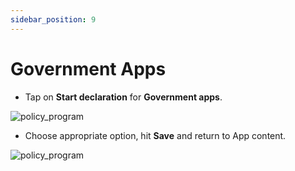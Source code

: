 ```yaml
---
sidebar_position: 9
---
```


# Government Apps

- Tap on **Start declaration** for **Government apps**.

![policy_program](/img/policy_program/privacy_policy_22.png)

- Choose appropriate option, hit **Save** and return to App content.

![policy_program](/img/policy_program/privacy_policy_23.png)
